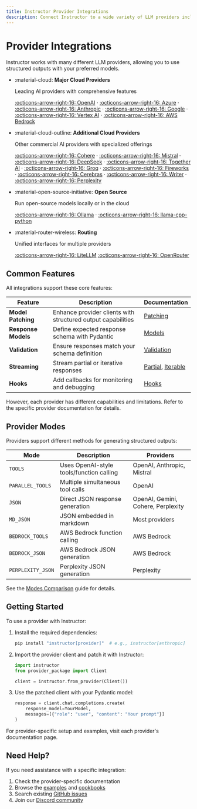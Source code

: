 ```yaml
---
title: Instructor Provider Integrations
description: Connect Instructor to a wide variety of LLM providers including OpenAI, Anthropic, Google, open-source models, and more.
---
```


# Provider Integrations

Instructor works with many different LLM providers, allowing you to use structured outputs with your preferred models.

<div class="grid cards" markdown>

- :material-cloud: **Major Cloud Providers**

    Leading AI providers with comprehensive features

    [:octicons-arrow-right-16: OpenAI](./openai.md) · [:octicons-arrow-right-16: Azure](./azure.md) · [:octicons-arrow-right-16: Anthropic](./anthropic.md) · [:octicons-arrow-right-16: Google](./google.md) · [:octicons-arrow-right-16: Vertex AI](./vertex.md) · [:octicons-arrow-right-16: AWS Bedrock](./bedrock.md)

- :material-cloud-outline: **Additional Cloud Providers**

    Other commercial AI providers with specialized offerings

    [:octicons-arrow-right-16: Cohere](./cohere.md) · [:octicons-arrow-right-16: Mistral](./mistral.md) · [:octicons-arrow-right-16: DeepSeek](./deepseek.md) · [:octicons-arrow-right-16: Together AI](./together.md) · [:octicons-arrow-right-16: Groq](./groq.md) · [:octicons-arrow-right-16: Fireworks](./fireworks.md) · [:octicons-arrow-right-16: Cerebras](./cerebras.md) · [:octicons-arrow-right-16: Writer](./writer.md) · [:octicons-arrow-right-16: Perplexity](./perplexity.md)


- :material-open-source-initiative: **Open Source**

    Run open-source models locally or in the cloud

    [:octicons-arrow-right-16: Ollama](./ollama.md) · [:octicons-arrow-right-16: llama-cpp-python](./llama-cpp-python.md) 
    
- :material-router-wireless: **Routing**

    Unified interfaces for multiple providers

    [:octicons-arrow-right-16: LiteLLM](./litellm.md)
    [:octicons-arrow-right-16: OpenRouter](./openrouter.md)

</div>

## Common Features

All integrations support these core features:

| Feature | Description | Documentation |
|---------|-------------|---------------|
| **Model Patching** | Enhance provider clients with structured output capabilities | [Patching](../concepts/patching.md) |
| **Response Models** | Define expected response schema with Pydantic | [Models](../concepts/models.md) |
| **Validation** | Ensure responses match your schema definition | [Validation](../concepts/validation.md) |
| **Streaming** | Stream partial or iterative responses | [Partial](../concepts/partial.md), [Iterable](../concepts/iterable.md) |
| **Hooks** | Add callbacks for monitoring and debugging | [Hooks](../concepts/hooks.md) |

However, each provider has different capabilities and limitations. Refer to the specific provider documentation for details.

## Provider Modes

Providers support different methods for generating structured outputs:

| Mode | Description | Providers |
|------|-------------|-----------|
| `TOOLS` | Uses OpenAI-style tools/function calling | OpenAI, Anthropic, Mistral |
| `PARALLEL_TOOLS` | Multiple simultaneous tool calls | OpenAI |
| `JSON` | Direct JSON response generation | OpenAI, Gemini, Cohere, Perplexity |
| `MD_JSON` | JSON embedded in markdown | Most providers |
| `BEDROCK_TOOLS` | AWS Bedrock function calling | AWS Bedrock |
| `BEDROCK_JSON` | AWS Bedrock JSON generation | AWS Bedrock |
| `PERPLEXITY_JSON` | Perplexity JSON generation | Perplexity |

See the [Modes Comparison](../modes-comparison.md) guide for details.

## Getting Started

To use a provider with Instructor:

1. Install the required dependencies:
   ```bash
   pip install "instructor[provider]"  # e.g., instructor[anthropic]
   ```

2. Import the provider client and patch it with Instructor:
   ```python
   import instructor
   from provider_package import Client
   
   client = instructor.from_provider(Client())
   ```

3. Use the patched client with your Pydantic model:
   ```python
   response = client.chat.completions.create(
       response_model=YourModel,
       messages=[{"role": "user", "content": "Your prompt"}]
   )
   ```

For provider-specific setup and examples, visit each provider's documentation page.

## Need Help?

If you need assistance with a specific integration:

1. Check the provider-specific documentation
2. Browse the [examples](../examples/index.md) and [cookbooks](../examples/index.md)
3. Search existing [GitHub issues](https://github.com/jxnl/instructor/issues)
4. Join our [Discord community](https://discord.gg/bD9YE9JArw)
